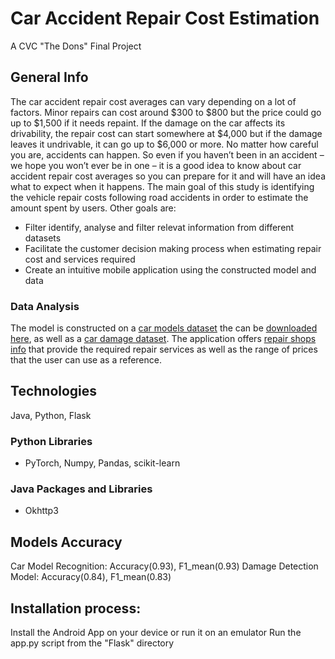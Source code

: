 # Car Accident Repair Cost Estimation
A CVC "The Dons" Final Project
## General Info
The car accident repair cost averages can vary depending on a lot of factors. Minor repairs can cost around $300 to $800 but the price could go up to $1,500 if it needs repaint. If the damage on the car affects its drivability, the repair cost can start somewhere at $4,000 but if the damage leaves it undrivable, it can go up to $6,000 or more.
No matter how careful you are, accidents can happen. So even if you haven’t been in an accident – we hope you won’t ever be in one – it is a good idea to know about car accident repair cost averages so you can prepare for it and will have an idea what to expect when it happens.
The main goal of this study is identifying the vehicle repair costs following road accidents in order to estimate the amount spent by users. Other goals are:
* Filter identify, analyse and filter relevat information from different datasets
* Facilitate the customer decision making process when estimating repair cost and services required
* Create an intuitive mobile application using the constructed model and data
### Data Analysis
The model is constructed on a [car models dataset](https://datasets.bifrost.ai/info/1077) the can be [downloaded here](https://www.dropbox.com/s/uwa7c5uz7cac7cw/VMMRdb.zip?dl=0), as well as a [car damage dataset](https://peltarion.com/knowledge-center/documentation/terms/dataset-licenses/car-damage). The application offers [repair shops info](https://keycollisioncenter.com/) that provide the required repair services as well as the range of prices that the user can use as a reference.
## Technologies
Java, Python, Flask
### Python Libraries 
* PyTorch, Numpy, Pandas, scikit-learn
### Java Packages and Libraries
* Okhttp3
## Models Accuracy
Car Model Recognition: Accuracy(0.93), F1_mean(0.93)
Damage Detection Model: Accuracy(0.84), F1_mean(0.83)
## Installation process:
Install the Android App on your device or run it on an emulator
Run the app.py script from the "Flask" directory
